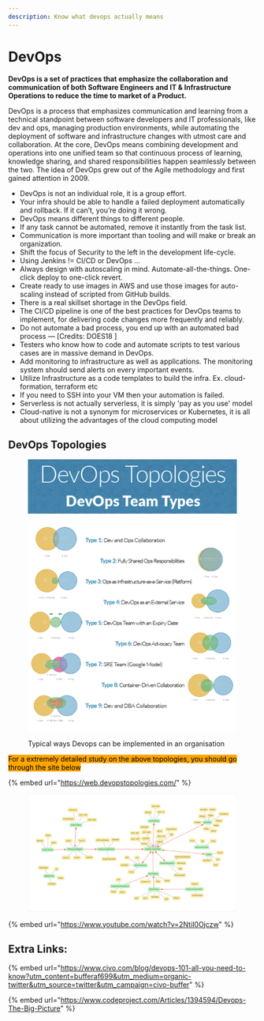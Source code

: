 ```yaml
---
description: Know what devops actually means
---
```


# DevOps



**DevOps is a set of practices that emphasize the collaboration and communication of both Software Engineers and IT & Infrastructure Operations to reduce the time to market of a Product.**

DevOps is a process that emphasizes communication and learning from a technical standpoint between software developers and IT professionals, like dev and ops, managing production environments, while automating the deployment of software and infrastructure changes with utmost care and collaboration. At the core, DevOps means combining development and operations into one unified team so that continuous process of learning, knowledge sharing, and shared responsibilities happen seamlessly between the two. The idea of DevOps grew out of the Agile methodology and first gained attention in 2009.





* DevOps is not an individual role, it is a group effort.
* Your infra should be able to handle a failed deployment automatically and rollback. If it can’t, you’re doing it wrong.
* DevOps means different things to different people.
* If any task cannot be automated, remove it instantly from the task list.
* Communication is more important than tooling and will make or break an organization.
* Shift the focus of Security to the left in the development life-cycle.
* Using Jenkins != CI/CD or DevOps …
* Always design with autoscaling in mind. Automate-all-the-things. One-click deploy to one-click revert.
* Create ready to use images in AWS and use those images for auto-scaling instead of scripted from GitHub builds.
* There is a real skillset shortage in the DevOps field.
* The CI/CD pipeline is one of the best practices for DevOps teams to implement, for delivering code changes more frequently and reliably.
* Do not automate a bad process, you end up with an automated bad process — \[Credits: DOES18 ]
* Testers who know how to code and automate scripts to test various cases are in massive demand in DevOps.
* Add monitoring to infrastructure as well as applications. The monitoring system should send alerts on every important events.
* Utilize Infrastructure as a code templates to build the infra. Ex. cloud-formation, terraform etc
* If you need to SSH into your VM then your automation is failed.
* Serverless is not actually serverless, it is simply 'pay as you use' model
* Cloud-native is not a synonym for microservices or Kubernetes, it is all about utilizing the advantages of the cloud computing model

## DevOps Topologies



<figure><img src="../.gitbook/assets/image (6).png" alt=""><figcaption><p>Typical ways Devops can be implemented in an organisation</p></figcaption></figure>

<mark style="background-color:orange;">For a extremely detailed study on the above topologies, you should go through the site below</mark>

{% embed url="https://web.devopstopologies.com/" %}

<figure><img src="../.gitbook/assets/image (7).png" alt=""><figcaption></figcaption></figure>

{% embed url="https://www.youtube.com/watch?v=2NtiI0Ojczw" %}

## Extra Links:

{% embed url="https://www.civo.com/blog/devops-101-all-you-need-to-know?utm_content=bufferaf699&utm_medium=organic-twitter&utm_source=twitter&utm_campaign=civo-buffer" %}

{% embed url="https://www.codeproject.com/Articles/1394594/Devops-The-Big-Picture" %}
